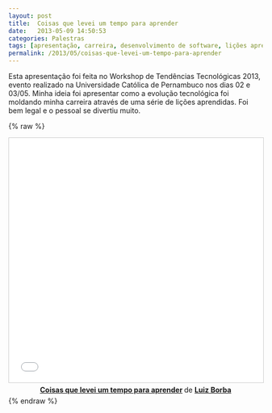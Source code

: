 ```yaml
---
layout: post
title:  Coisas que levei um tempo para aprender
date:   2013-05-09 14:50:53
categories: Palestras
tags: [apresentação, carreira, desenvolvimento de software, lições aprendidas, tecnologia]
permalink: /2013/05/coisas-que-levei-um-tempo-para-aprender
---
```


Esta apresentação foi feita no Workshop de Tendências Tecnológicas 2013, evento realizado na Universidade Católica de Pernambuco nos dias 02 e 03/05. Minha ideia foi apresentar como a evolução tecnológica foi moldando minha carreira através de uma série de lições aprendidas. Foi bem legal e o pessoal se divertiu muito.

{% raw %}
<center>
<iframe src="//www.slideshare.net/slideshow/embed_code/key/z4WDyDA8qjbhW9" width="595" height="485" frameborder="0" marginwidth="0" marginheight="0" scrolling="no" style="border:1px solid #CCC; border-width:1px; margin-bottom:5px; max-width: 100%;" allowfullscreen> </iframe> <div style="margin-bottom:5px"> <strong> <a href="//www.slideshare.net/lborba/coisas-que-levei-um-tempo-para-aprender-20874797" title="Coisas que levei um tempo para aprender" target="_blank">Coisas que levei um tempo para aprender</a> </strong> de <strong><a target="_blank" href="//www.slideshare.net/lborba">Luiz Borba</a></strong> </div>
</center>
{% endraw %}
